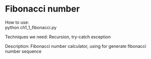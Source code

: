 # Fibonacci number

How to use:
<br>    python ch1_1_fibonacci.py <number>

Techniques we need: Recursion, try-catch exception

Description: Fibonacci number calculator, using for generate fibonacci number sequence